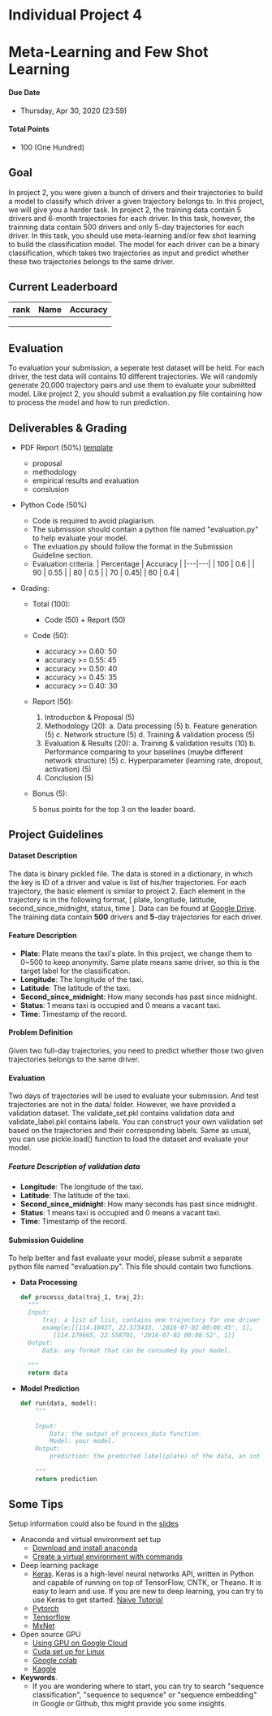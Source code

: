 # Individual Project 4
# Meta-Learning and Few Shot Learning
#### Due Date
* Thursday, Apr 30, 2020 (23:59)

#### Total Points
* 100 (One Hundred)

## Goal
In project 2, you were given a bunch of drivers and their trajectories to build a model to classify which driver a given trajectory belongs to. In this project, we will give you a harder task. In project 2, the training data contain 5 drivers and 6-month trajectories for each driver. In this task, however, the trainning data contain 500 drivers and only 5-day trajectories for each driver. In this task, you should use meta-learning and/or few shot learning to build the classification model. The model for each driver can be a binary classification, which takes two trajectories as input and predict whether these two trajectories belongs to the same driver. 

## Current Leaderboard
| rank | Name | Accuracy |
|---|---|---|
|   |   | |
|   |    |    |
|  |      |   |

## Evaluation
To evaluation your submission, a seperate test dataset will be held. For each driver, the test data will contains 10 different trajectories. We will randomly generate 20,000 trajectory pairs and use them to evaluate your submitted model. Like project 2, you should submit a evaluation.py file containing how to process the model and how to run prediction. 

## Deliverables & Grading
* PDF Report (50%) [template](https://www.acm.org/binaries/content/assets/publications/taps/acm_submission_template.docx)
    * proposal
    * methodology
    * empirical results and evaluation
    * conslusion
    
* Python Code (50%)
    * Code is required to avoid plagiarism.
    * The submission should contain a python file named "evaluation.py" to help evaluate your model. 
    * The evluation.py should follow the format in the Submission Guideline section. 
    * Evaluation criteria.
      | Percentage | Accuracy |
      |---|---|
      | 100 | 0.6 |
      | 90 | 0.55 |
      | 80 | 0.5 |
      | 70 | 0.45|
      | 60 | 0.4 |
* Grading:
  * Total (100):
    * Code (50) + Report (50)

  * Code (50):
    * accuracy >= 0.60: 50
    * accuracy >= 0.55: 45
    * accuracy >= 0.50: 40
    * accuracy >= 0.45: 35
    * accuracy >= 0.40: 30

  * Report (50):
    1. Introduction & Proposal (5)
    2. Methodology (20):
        a. Data processing (5)
        b. Feature generation (5)
        c. Network structure (5)
        d. Training & validation process (5)
    3. Evaluation & Results (20):
        a. Training & validation results (10)
        b. Performance comparing to your baselines (maybe different network structure) (5)
        c. Hyperparameter (learning rate, dropout, activation) (5)
    4. Conclusion (5)
   * Bonus (5):
   
     5 bonus points for the top 3 on the leader board.

## Project Guidelines

#### Dataset Description
The data is binary pickled file. The data is stored in a dictionary, in which the key is ID of a driver and value is list of his/her trajectories. For each trajectory, the basic element is similar to project 2. Each element in the trajectory is in the following format, [ plate, longitude, latitude, second_since_midnight, status, time ]. Data can be found at [Google Drive](https://drive.google.com/file/d/1aHGJx2KtzjCRlfPYefPaGPl3e5lyJTX-/view?usp=sharing). The training data contain **500** drivers and **5**-day trajectories for each driver.
#### Feature Description 
* **Plate**: Plate means the taxi's plate. In this project, we change them to 0~500 to keep anonymity. Same plate means same driver, so this is the target label for the classification. 
* **Longitude**: The longitude of the taxi.
* **Latitude**: The latitude of the taxi.
* **Second_since_midnight**: How many seconds has past since midnight.
* **Status**: 1 means taxi is occupied and 0 means a vacant taxi.
* **Time**: Timestamp of the record.

#### Problem Definition
Given two full-day trajectories,  you need to predict whether those two given trajectories belongs to the same driver. 

#### Evaluation 
Two days of trajectories will be used to evaluate your submission. And test trajectories are not in the data/ folder. However, we have provided a validation dataset. The validate_set.pkl contains validation data and validate_label.pkl contains labels. You can construct your own validation set based on the trajectories and their corresponding labels. Same as usual, you can use pickle.load() function to load the dataset and evaluate your model. 
##### Feature Description of validation data
* **Longitude**: The longitude of the taxi.
* **Latitude**: The latitude of the taxi.
* **Second_since_midnight**: How many seconds has past since midnight.
* **Status**: 1 means taxi is occupied and 0 means a vacant taxi.
* **Time**: Timestamp of the record.

#### Submission Guideline
To help better and fast evaluate your model, please submit a separate python file named "evaluation.py". This file should contain two functions.
* **Data Processing**
  ```python
  def processs_data(traj_1, traj_2):
    """
    Input:
        Traj: a list of list, contains one trajectory for one driver 
        example:[[114.10437, 22.573433, '2016-07-02 00:08:45', 1],
           [114.179665, 22.558701, '2016-07-02 00:08:52', 1]]
    Output:
        Data: any format that can be consumed by your model.
    
    """
    return data
  ```
* **Model Prediction**
    ```python
    def run(data, model):
        """
        
        Input:
            Data: the output of process_data function.
            Model: your model.
        Output:
            prediction: the predicted label(plate) of the data, an int value.
        
        """
        return prediction
  ```

## Some Tips
Setup information could also be found in the [slides](https://docs.google.com/presentation/d/1nFZtev4PxJjbxPxEv06YIQwoIUjd7FEcAtrR5JIutGE/edit?usp=sharing)
* Anaconda and virtual environment set tup
   * [Download and install anaconda](https://www.anaconda.com/distribution/)
   * [Create a virtual environment with commands](https://conda.io/projects/conda/en/latest/user-guide/tasks/manage-environments.html#creating-an-environment-with-commands)
* Deep learning package
   * [Keras](https://keras.io/). Keras is a high-level neural networks API, written in Python and capable of running on top of TensorFlow, CNTK, or Theano. It is easy to learn and use. If you are new to deep learning, you can try to use Keras to get started. [Naive Tutorial](https://github.com/yanhuata/DS504CS586-S20/blob/master/project2/keras_tutorial.ipynb)
   * [Pytorch](https://pytorch.org/tutorials/)
   * [Tensorflow](https://www.tensorflow.org/tutorials)
   * [MxNet](https://mxnet.apache.org/)
* Open source GPU
   * [Using GPU on Google Cloud](https://github.com/yanhuata/DS504CS586-S20/blob/master/project2/keras_tutorial.ipynb)
   * [Cuda set up for Linux](https://docs.google.com/document/d/1rioVwqvZCbn58a_5wqs5aT3YbRsiPXs9KmIuYhmM1gY/edit?usp=sharing)
   * [Google colab](https://colab.research.google.com/notebooks/gpu.ipynb)
   * [Kaggle](https://www.kaggle.com/dansbecker/running-kaggle-kernels-with-a-gpu)
* **Keywords**. 
   * If you are wondering where to start, you can try to search "sequence classification", "sequence to sequence" or "sequence embedding" in Google or Github, this might provide you some insights.
